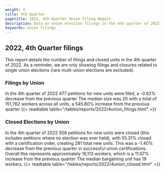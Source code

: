 ```yaml
---
weight: 4
title: 4th Quarter
pagetitle: 2022, 4th Quarter Union Filing Report
description: Data on union election filings in the 4th quarter of 2022
keywords: union filings
---
```


## 2022, 4th Quarter filings

This report details the number of filings and closed units in the 4th quarter of 2022. As a reminder, we are only showing filings and closures related to single union elections (rare multi-union elections are excluded).

### Filings by Union
In the 4th quarter of 2022 477 petitions for new units were filed, a -0.62% decrease from the previous quarter The median size was 20 with a total of 151,762 workers across all units, a 545.80% increase from the previous quarter
{{< readtable table="/tables/reports/2022/4union_filings.html" >}}

### Closed Elections by Union
In the 4th quarter of 2022 508 petitions for new units were closed (this includes petitions where no election was ever held), with 55.31% closed with a certification order, creating 281 total new units. This was a -1.40% decrease from the previous quarter in successful union certifications. Overall this represents approximately 16,113 workers, which is a 11.07% increase from the previous quarter The median bargaining unit has 19 workers.
{{< readtable table="/tables/reports/2022/4union_closed.html" >}}
